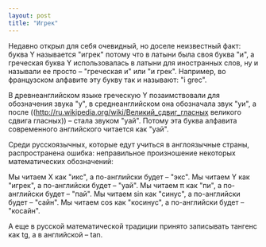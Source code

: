 ```yaml
---
layout: post
title: "Игрек"
---
```

Недавно открыл для себя очевидный, но доселе неизвестный факт: буква Y называется "игрек" потому что в латыни была своя буква "и", а греческая буква Y использовалась в латыни для иностранных слов, ну и называли ее просто – "греческая и" или "и грек". Например, во французском алфавите эту букву так и называют: "i grec".

В древнеанглийском языке греческую Y позаимствовали для обозначения звука "у", в среднеанглийском она обозначала звук "уи", а после ((http://ru.wikipedia.org/wiki/Великий_сдвиг_гласных великого сдвига гласных)) – стала звуком "уай". Потому эта буква алфавита современного английского читается как "уай".

Среди русскоязычных, которые едут учиться в англоязычные страны, распространена ошибка: неправильное произношение некоторых математических обозначений:

Мы читаем X как "икс", а по-английски будет – "экс".
Мы читаем Y как "игрек", а по-английски будет – "уай".
Мы читаем π как "пи", а по-английски будет – "пай".
Мы читаем sin как "синус", а по-английски будет – "сайн".
Мы читаем cos как "косинус", а по-английски будет – "косайн".

А еще в русской математической традиции принято записывать тангенс как tg, а в английской – tan.
